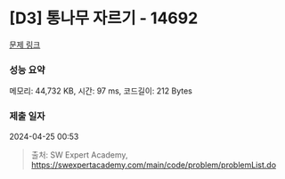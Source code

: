 # [D3] 통나무 자르기 - 14692 

[문제 링크](https://swexpertacademy.com/main/code/problem/problemDetail.do?contestProbId=AYJW0g-qlO8DFASv) 

### 성능 요약

메모리: 44,732 KB, 시간: 97 ms, 코드길이: 212 Bytes

### 제출 일자

2024-04-25 00:53



> 출처: SW Expert Academy, https://swexpertacademy.com/main/code/problem/problemList.do